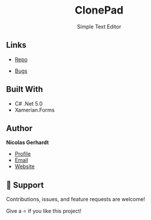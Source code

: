 <h1 align="center">ClonePad</h1>

<p align="center">Simple Text Editor</p>

## Links

- [Repo](https://github.com/NicolasGerhardt/ClonePad "Character Generator Repo")

- [Bugs](https://github.com/NicolasGerhardt/ClonePad/issues "Issues Page")


## Built With

- C# .Net 5.0
- Xamerian.Forms 

## Author

**Nicolas Gerhardt**

- [Profile](https://github.com/NicolasGerhardt/ "Nicolas Gerhardt")
- [Email](mailto:nicolas.gerhardt@gmail.com?subject=Hi "Hi!")
- [Website](https://NicHeart.me "Welcome")

## 🤝 Support

Contributions, issues, and feature requests are welcome!

Give a ⭐️ if you like this project!

